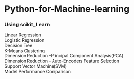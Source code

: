 # Python-for-Machine-learning
### Using scikit_Learn

Linear Regression<br>
Logistic Regression<br>
Decision Tree<br>
K-Means Clustering<br>
Dimension Reduction -Principal Component Analysis(PCA)<br>
Dimension Reduction - Auto-Encoders
Feature Selection<br>
Support Vector Machine(SVM) <br>
Model Performance Comparison<br>
